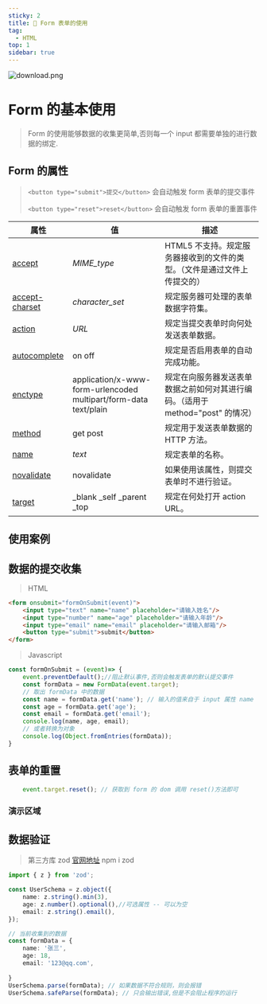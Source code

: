 ```yaml
---
sticky: 2
title: 🫠 Form 表单的使用
tag:
  - HTML
top: 1
sidebar: true
---
```


![download.png](https://www.z4a.net/images/2023/10/24/download.png)
# Form 的基本使用
> Form 的使用能够数据的收集更简单,否则每一个 input 都需要单独的进行数据的绑定.
## Form 的属性
> `<button type="submit">提交</button>` 会自动触发 form 表单的提交事件
> 
>  `<button type="reset">reset</button>` 会自动触发 form 表单的重置事件

|属性|值|描述|
|-|-|-|
|[accept](https://www.runoob.com/tags/att-form-accept.html)|*MIME_type*|HTML5 不支持。规定服务器接收到的文件的类型。（文件是通过文件上传提交的）|
|[accept-charset](https://www.runoob.com/tags/att-form-accept-charset.html)|*character_set*|规定服务器可处理的表单数据字符集。|
|[action](https://www.runoob.com/tags/att-form-action.html)|*URL*|规定当提交表单时向何处发送表单数据。|
|[autocomplete](https://www.runoob.com/tags/att-form-autocomplete.html)|on off|规定是否启用表单的自动完成功能。|
|[enctype](https://www.runoob.com/tags/att-form-enctype.html)|application/x-www-form-urlencoded multipart/form-data text/plain|规定在向服务器发送表单数据之前如何对其进行编码。（适用于 method="post" 的情况）|
|[method](https://www.runoob.com/tags/att-form-method.html)|get post|规定用于发送表单数据的 HTTP 方法。|
|[name](https://www.runoob.com/tags/att-form-name.html)|*text*|规定表单的名称。|
|[novalidate](https://www.runoob.com/tags/att-form-novalidate.html)|novalidate|如果使用该属性，则提交表单时不进行验证。|
|[target](https://www.runoob.com/tags/att-form-target.html)|_blank _self _parent _top|规定在何处打开 action URL。|


## 使用案例
## 数据的提交收集
> HTML
```html
<form onsubmit="formOnSubmit(event)">
    <input type="text" name="name" placeholder="请输入姓名"/>
    <input type="number" name="age" placeholder="请输入年龄"/>
    <input type="email" name="email" placeholder="请输入邮箱"/>
    <button type="submit">submit</button>
</form>
```
>Javascript
```javascript
const formOnSubmit = (event)=> {
    event.preventDefault();//阻止默认事件,否则会触发表单的默认提交事件
    const formData = new FormData(event.target);
    // 取出 formData 中的数据
    const name = formData.get('name'); // 输入的值来自于 input 属性 name
    const age = formData.get('age');
    const email = formData.get('email');
    console.log(name, age, email);
    // 或者转换为对象
    console.log(Object.fromEntries(formData));
}
```
## 表单的重置
```javascript
    event.target.reset(); // 获取到 form 的 dom 调用 reset()方法即可
```
### 演示区域

<FormDemo/>


## 数据验证
> 第三方库 zod 
> [官网地址](https://www.npmjs.com/package/zod)
> npm i zod

```typescript
import { z } from 'zod';

const UserSchema = z.object({
    name: z.string().min(3),
    age: z.number().optional(),//可选属性 -- 可以为空
    email: z.string().email(),
});

// 当前收集到的数据
const formData = {
    name: '张三',
    age: 18,
    email: '123@qq.com',
    
}
UserSchema.parse(formData); // 如果数据不符合规则，则会报错
UserSchema.safeParse(formData); // 只会输出错误,但是不会阻止程序的运行
```


<script setup lang="ts">
import FormDemo from './components/FormDemo.vue';
</script>

